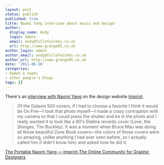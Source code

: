 ```yaml
---
layout: post
status: publish
published: true
title: Naomi Yang interview about music and design
author:
  display_name: Andy
  login: admin
  email: andy@fullofwishes.co.uk
  url: http://www.grange85.co.uk
author_login: admin
author_email: andy@fullofwishes.co.uk
author_url: http://www.grange85.co.uk
date: '2011-06-16'
categories:
- damon & naomi
- other people's blogs
tags: []
---
```

<p>There's an <a href="http://imprint.printmag.com/j-c-gabel/the-portable-naomi-yang/">interview with Naomi Yang</a> on the design website <a href="http://imprint.printmag.com/">Imprint</a>. </p>
<blockquote><p>Of the Galaxie 500 covers, if I had to choose a favorite I think it would be On Fire—I took that photo myself—I made a crazy contraption with my camera so that I could press the shutter and be in the photo and I really wanted it to look like a 60's Elektra records cover (Love, the Stooges, Tim Buckley). It was a moment when Bruce Mau was doing all those beautiful Zone Book covers—the colors of those covers were so amazing, unlike anything I had ever seen before, so I actually called him (I didn't know him) and asked how he did it.</p></blockquote>
<p><a href="http://imprint.printmag.com/j-c-gabel/the-portable-naomi-yang/"> The Portable Naomi Yang — Imprint-The Online Community for Graphic Designers</a></p>
